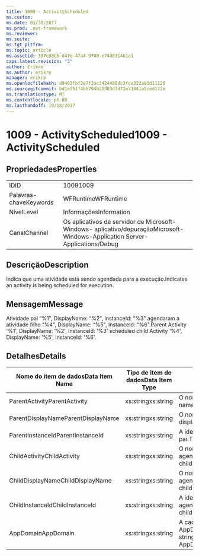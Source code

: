 ```yaml
---
title: 1009 - ActivityScheduled
ms.custom: 
ms.date: 03/30/2017
ms.prod: .net-framework
ms.reviewer: 
ms.suite: 
ms.tgt_pltfrm: 
ms.topic: article
ms.assetid: 307e38b6-d47e-47a4-9708-e74d8314b1a1
caps.latest.revision: "3"
author: Erikre
ms.author: erikre
manager: erikre
ms.openlocfilehash: d9463fbf2e7f2ac3424488dc3fca322a91d11126
ms.sourcegitcommit: bd1ef61f4bb794b25383d3d72e71041a5ced172e
ms.translationtype: MT
ms.contentlocale: pt-BR
ms.lasthandoff: 10/18/2017
---
```

# <a name="1009---activityscheduled"></a><span data-ttu-id="5d574-102">1009 - ActivityScheduled</span><span class="sxs-lookup"><span data-stu-id="5d574-102">1009 - ActivityScheduled</span></span>
## <a name="properties"></a><span data-ttu-id="5d574-103">Propriedades</span><span class="sxs-lookup"><span data-stu-id="5d574-103">Properties</span></span>  
  
|||  
|-|-|  
|<span data-ttu-id="5d574-104">ID</span><span class="sxs-lookup"><span data-stu-id="5d574-104">ID</span></span>|<span data-ttu-id="5d574-105">1009</span><span class="sxs-lookup"><span data-stu-id="5d574-105">1009</span></span>|  
|<span data-ttu-id="5d574-106">Palavras-chave</span><span class="sxs-lookup"><span data-stu-id="5d574-106">Keywords</span></span>|<span data-ttu-id="5d574-107">WFRuntime</span><span class="sxs-lookup"><span data-stu-id="5d574-107">WFRuntime</span></span>|  
|<span data-ttu-id="5d574-108">Nível</span><span class="sxs-lookup"><span data-stu-id="5d574-108">Level</span></span>|<span data-ttu-id="5d574-109">Informações</span><span class="sxs-lookup"><span data-stu-id="5d574-109">Information</span></span>|  
|<span data-ttu-id="5d574-110">Canal</span><span class="sxs-lookup"><span data-stu-id="5d574-110">Channel</span></span>|<span data-ttu-id="5d574-111">Os aplicativos de servidor de Microsoft-Windows- aplicativo/depuração</span><span class="sxs-lookup"><span data-stu-id="5d574-111">Microsoft-Windows-Application Server-Applications/Debug</span></span>|  
  
## <a name="description"></a><span data-ttu-id="5d574-112">Descrição</span><span class="sxs-lookup"><span data-stu-id="5d574-112">Description</span></span>  
 <span data-ttu-id="5d574-113">Indica que uma atividade está sendo agendada para a execução.</span><span class="sxs-lookup"><span data-stu-id="5d574-113">Indicates an activity is being scheduled for execution.</span></span>  
  
## <a name="message"></a><span data-ttu-id="5d574-114">Mensagem</span><span class="sxs-lookup"><span data-stu-id="5d574-114">Message</span></span>  
 <span data-ttu-id="5d574-115">Atividade pai “%1", DisplayName: “%2", InstanceId: “%3" agendaram a atividade filho “%4", DisplayName: “%5", InstanceId: “%6".</span><span class="sxs-lookup"><span data-stu-id="5d574-115">Parent Activity '%1', DisplayName: '%2', InstanceId: '%3' scheduled child Activity '%4', DisplayName: '%5', InstanceId: '%6'.</span></span>  
  
## <a name="details"></a><span data-ttu-id="5d574-116">Detalhes</span><span class="sxs-lookup"><span data-stu-id="5d574-116">Details</span></span>  
  
|<span data-ttu-id="5d574-117">Nome do item de dados</span><span class="sxs-lookup"><span data-stu-id="5d574-117">Data Item Name</span></span>|<span data-ttu-id="5d574-118">Tipo de item de dados</span><span class="sxs-lookup"><span data-stu-id="5d574-118">Data Item Type</span></span>|<span data-ttu-id="5d574-119">Descrição</span><span class="sxs-lookup"><span data-stu-id="5d574-119">Description</span></span>|  
|--------------------|--------------------|-----------------|  
|<span data-ttu-id="5d574-120">ParentActivity</span><span class="sxs-lookup"><span data-stu-id="5d574-120">ParentActivity</span></span>|<span data-ttu-id="5d574-121">xs:string</span><span class="sxs-lookup"><span data-stu-id="5d574-121">xs:string</span></span>|<span data-ttu-id="5d574-122">O nome do tipo de atividade pai.</span><span class="sxs-lookup"><span data-stu-id="5d574-122">The type name of the parent activity.</span></span>|  
|<span data-ttu-id="5d574-123">ParentDisplayName</span><span class="sxs-lookup"><span data-stu-id="5d574-123">ParentDisplayName</span></span>|<span data-ttu-id="5d574-124">xs:string</span><span class="sxs-lookup"><span data-stu-id="5d574-124">xs:string</span></span>|<span data-ttu-id="5d574-125">O nome para exibição de atividade pai.</span><span class="sxs-lookup"><span data-stu-id="5d574-125">The display name of the parent activity.</span></span>|  
|<span data-ttu-id="5d574-126">ParentInstanceId</span><span class="sxs-lookup"><span data-stu-id="5d574-126">ParentInstanceId</span></span>|<span data-ttu-id="5d574-127">xs:string</span><span class="sxs-lookup"><span data-stu-id="5d574-127">xs:string</span></span>|<span data-ttu-id="5d574-128">A identificação de instância de atividade pai.</span><span class="sxs-lookup"><span data-stu-id="5d574-128">The instance id of the parent activity.</span></span>|  
|<span data-ttu-id="5d574-129">ChildActivity</span><span class="sxs-lookup"><span data-stu-id="5d574-129">ChildActivity</span></span>|<span data-ttu-id="5d574-130">xs:string</span><span class="sxs-lookup"><span data-stu-id="5d574-130">xs:string</span></span>|<span data-ttu-id="5d574-131">O nome do tipo de atividade filho agendada.</span><span class="sxs-lookup"><span data-stu-id="5d574-131">The type name of the scheduled child activity.</span></span>|  
|<span data-ttu-id="5d574-132">ChildDisplayName</span><span class="sxs-lookup"><span data-stu-id="5d574-132">ChildDisplayName</span></span>|<span data-ttu-id="5d574-133">xs:string</span><span class="sxs-lookup"><span data-stu-id="5d574-133">xs:string</span></span>|<span data-ttu-id="5d574-134">O nome para exibição de atividade filho agendada.</span><span class="sxs-lookup"><span data-stu-id="5d574-134">The display name of the scheduled child activity.</span></span>|  
|<span data-ttu-id="5d574-135">ChildInstanceId</span><span class="sxs-lookup"><span data-stu-id="5d574-135">ChildInstanceId</span></span>|<span data-ttu-id="5d574-136">xs:string</span><span class="sxs-lookup"><span data-stu-id="5d574-136">xs:string</span></span>|<span data-ttu-id="5d574-137">A identificação de instância de atividade filho agendada.</span><span class="sxs-lookup"><span data-stu-id="5d574-137">The instance id of the scheduled child activity.</span></span>|  
|<span data-ttu-id="5d574-138">AppDomain</span><span class="sxs-lookup"><span data-stu-id="5d574-138">AppDomain</span></span>|<span data-ttu-id="5d574-139">xs:string</span><span class="sxs-lookup"><span data-stu-id="5d574-139">xs:string</span></span>|<span data-ttu-id="5d574-140">A cadeia de caracteres retornada por AppDomain.CurrentDomain.FriendlyName.</span><span class="sxs-lookup"><span data-stu-id="5d574-140">The string returned by AppDomain.CurrentDomain.FriendlyName.</span></span>|
